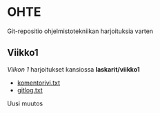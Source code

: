 # OHTE
Git-repositio ohjelmistotekniikan harjoituksia varten
## Viikko1
*Viikon 1* harjoitukset kansiossa **laskarit/viikko1**
- [komentorivi.txt](laskarit/viikko1/komentorivi.txt)
- [gitlog.txt](laskarit/viikko1/gitlog.txt)

Uusi muutos
